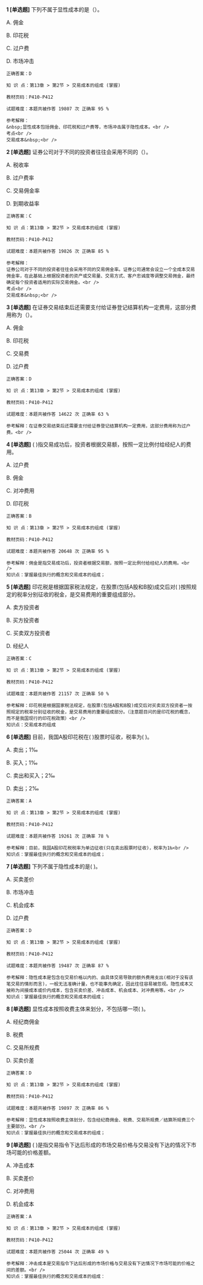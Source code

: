 **1 [单选题]** 
下列不属于显性成本的是（）。

A. 佣金&nbsp;

B. 印花税

C. 过户费

D. 市场冲击

```
正确答案：D

知 识 点：第13章 > 第2节 > 交易成本的组成 (掌握)

教材页码：P410-P412

试题难度：本题共被作答 19807 次 正确率 95 %

参考解释：
&nbsp;显性成本包括佣金、印花税和过户费等，市场冲击属于隐性成本。<br />
考点<br />
交易成本&nbsp;<br />

```


**2 [单选题]** 
证券公司对于不同的投资者往往会采用不同的（）。

A. 税收率

B. 过户费率

C. 交易佣金率

D. 到期收益率

```
正确答案：C

知 识 点：第13章 > 第2节 > 交易成本的组成 (掌握)

教材页码：P410-P412

试题难度：本题共被作答 19826 次 正确率 85 %

参考解释：
证券公司对于不同的投资者往往会采用不同的交易佣金率。证券公司通常会设立一个全成本交易佣金率，在此基础上根据投资者的资产或交易量、交易方式、客户忠诚度等调整交易佣金，最终确定每个投资者适用的实际交易佣金。<br />
考点<br />
交易成本&nbsp;<br />

```


**3 [单选题]** 在证券交易结束后还需要支付给证券登记结算机构一定费用，这部分费用称为（）。

A. 佣金

B. 印花税

C. 交易费

D. 过户费

```
正确答案：D

知 识 点：第13章 > 第2节 > 交易成本的组成 (掌握)

教材页码：P410-P412

试题难度：本题共被作答 14622 次 正确率 63 %

参考解释：在证券交易结束后还需要支付给证券登记结算机构一定费用，这部分费用称为过户费。<br />

```


**4 [单选题]** ( )指交易成功后，投资者根据交易额，按照一定比例付给经纪人的费用。

A. 过户费

B. 佣金

C. 对冲费用

D. 印花税 

```
正确答案：B

知 识 点：第13章 > 第2节 > 交易成本的组成 (掌握)

教材页码：P410-P412

试题难度：本题共被作答 20648 次 正确率 95 %

参考解释：佣金是指交易成功后，投资者根据交易额，按照一定比例付给经纪人的费用。<br />
知识点：掌握最佳执行的概念和交易成本的组成；
```


**5 [单选题]** 印花税是根据国家税法规定，在股票(包括A股和B股)成交后对( )按照规定的税率分别征收的税金，是交易费用的重要组成部分。

A. 卖方投资者

B. 买方投资者

C. 买卖双方投资者

D. 经纪人 

```
正确答案：C

知 识 点：第13章 > 第2节 > 交易成本的组成 (掌握)

教材页码：P410-P412

试题难度：本题共被作答 21157 次 正确率 50 %

参考解释：印花税是根据国家税法规定，在股票(包括A股和B股)成交后对买卖双方投资者一按照规定的税率分别征收的税金，是交易费用的重要组成部分。（注意题目问的是印花税的概念，而不是我国现行的印花税政策）<br />
知识点：交易成本的组成
```


**6 [单选题]** 目前，我国A股印花税在( )股票时征收，税率为( )。

A. 卖出；1‰

B. 买入；1‰

C. 卖出和买入；2‰

D. 卖出；2‰ 

```
正确答案：A

知 识 点：第13章 > 第2节 > 交易成本的组成 (掌握)

教材页码：P410-P412

试题难度：本题共被作答 19261 次 正确率 78 %

参考解释：目前，我国A股印花税税率为单边征收(只在卖出股票时征收)，税率为1‰<br />
知识点：掌握最佳执行的概念和交易成本的组成；
```


**7 [单选题]** 下列不属于隐性成本的是( )。

A. 买卖差价

B. 市场冲击

C. 机会成本

D. 过户费 

```
正确答案：D

知 识 点：第13章 > 第2节 > 交易成本的组成 (掌握)

教材页码：P410-P412

试题难度：本题共被作答 19487 次 正确率 87 %

参考解释：隐性成本是包含在交易价格以内的、由具体交易导致的额外费用支出(相对于没有该笔交易的情形而言)，一般无法准确计量，也不能事先确定，因此往往容易被忽视。隐性成本又被称为间接成本或价内成本，包含买卖价差、冲击成本、机会成本、对冲费用等。<br />
知识点：掌握最佳执行的概念和交易成本的组成；
```


**8 [单选题]** 显性成本按照收费主体来划分，不包括哪一项( )。

A. 经纪商佣金

B. 税费

C. 交易所规费

D. 买卖价差

```
正确答案：D

知 识 点：第13章 > 第2节 > 交易成本的组成 (掌握)

教材页码：P410-P412

试题难度：本题共被作答 19897 次 正确率 86 %

参考解释：显性成本按照收费主体划分，包含经纪商佣金、税费、交易所规费／结算所规费三个主要部分。<br />
知识点：掌握最佳执行的概念和交易成本的组成；
```


**9 [单选题]** ( )是指交易指令下达后形成的市场交易价格与交易没有下达的情况下市场可能的价格差额。

A. 冲击成本

B. 买卖差价

C. 对冲费用

D. 机会成本 

```
正确答案：A

知 识 点：第13章 > 第2节 > 交易成本的组成 (掌握)

教材页码：P410-P412

试题难度：本题共被作答 25044 次 正确率 49 %

参考解释：冲击成本是交易指令下达后形成的市场价格与交易没有下达情况下市场可能的价格之间的差额。<br />
知识点：掌握最佳执行的概念和交易成本的组成：
```


